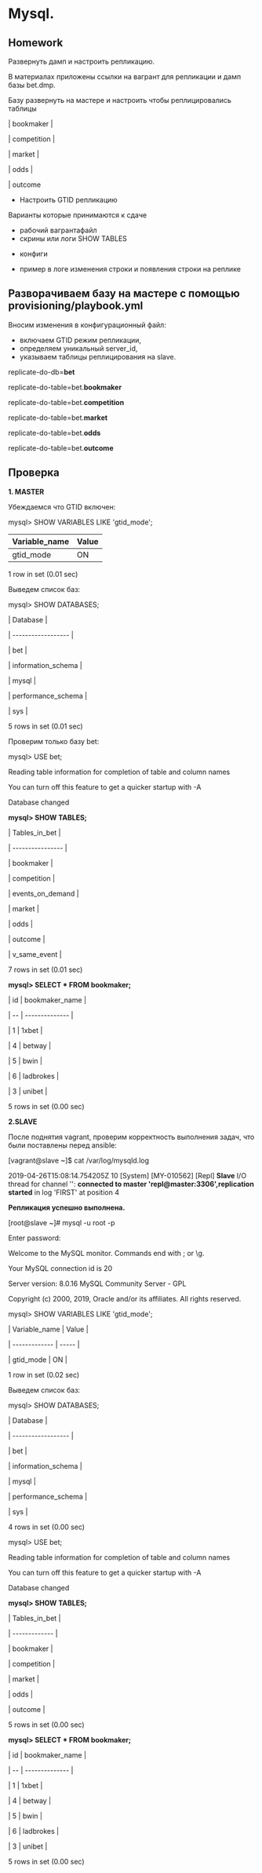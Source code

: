# **Mysql.**

## **Homework**

Развернуть дамп и настроить репликацию.

В материалах приложены ссылки на вагрант для репликации и дамп базы bet.dmp.

Базу развернуть на мастере и настроить чтобы реплицировались таблицы

| bookmaker |

| competition |

| market |

| odds |

| outcome

* Настроить GTID репликацию

Варианты которые принимаются к сдаче
- рабочий вагрантафайл
- скрины или логи SHOW TABLES

* конфиги

* пример в логе изменения строки и появления строки на реплике


## **Разворачиваем базу на мастере с помощью provisioning/playbook.yml**

Вносим изменения в конфигурационный файл:
- включаем GTID режим репликации, 
- определяем уникальный server_id,
- указываем таблицы  реплицирования на slave.

replicate-do-db=**bet**

replicate-do-table=bet.**bookmaker**

replicate-do-table=bet.**competition**

replicate-do-table=bet.**market**

replicate-do-table=bet.**odds**

replicate-do-table=bet.**outcome**

## **Проверка**

**1. MASTER**

Убеждаемся что GTID включен:

mysql> SHOW VARIABLES LIKE 'gtid_mode';


| Variable_name | Value |
| ------------- | :---- |
| gtid_mode     | ON    |


1 row in set (0.01 sec)


Выведем список баз:

mysql> SHOW DATABASES;


| Database           |

| ------------------ |

| bet                |

| information_schema |

| mysql              |

| performance_schema |

| sys                |


5 rows in set (0.01 sec)

Проверим только базу bet:

mysql> USE bet;

Reading table information for completion of table and column names

You can turn off this feature to get a quicker startup with -A

Database changed

**mysql> SHOW TABLES;**


| Tables_in_bet    |

| ---------------- |

| bookmaker        |

| competition      |

| events_on_demand |

| market           |

| odds             |

| outcome          |

| v_same_event     |


7 rows in set (0.01 sec)


**mysql> SELECT * FROM bookmaker;**


| id | bookmaker_name |

| -- | -------------- |

|  1 | 1xbet          |

|  4 | betway         |

|  5 | bwin           |

|  6 | ladbrokes      |

|  3 | unibet         |


5 rows in set (0.00 sec)



**2.SLAVE**

После поднятия vagrant, проверим корректность выполнения задач, что были поставлены перед ansible:

[vagrant@slave ~]$  cat /var/log/mysqld.log

2019-04-26T15:08:14.754205Z 10 [System] [MY-010562] [Repl] **Slave** I/O thread for channel '': **connected to master 'repl@master:3306',replication started** in log 'FIRST' at position 4

**Репликация успешно выполнена.**

[root@slave ~]# mysql -u root -p

Enter password: 

Welcome to the MySQL monitor.  Commands end with ; or \g.

Your MySQL connection id is 20

Server version: 8.0.16 MySQL Community Server - GPL

Copyright (c) 2000, 2019, Oracle and/or its affiliates. All rights reserved.

mysql> SHOW VARIABLES LIKE 'gtid_mode';


| Variable_name | Value |

| ------------- | ----- |

| gtid_mode     | ON    |


1 row in set (0.02 sec)

Выведем список баз:

mysql> SHOW DATABASES;


| Database           |

| ------------------ |

| bet                |

| information_schema |

| mysql              |

| performance_schema |

| sys                |


4 rows in set (0.00 sec)

mysql> USE bet;

Reading table information for completion of table and column names

You can turn off this feature to get a quicker startup with -A

Database changed

**mysql> SHOW TABLES;**


| Tables_in_bet |

| ------------- |

| bookmaker     |

| competition   |

| market        |

| odds          |

| outcome       |


5 rows in set (0.00 sec)

**mysql> SELECT * FROM bookmaker;**


| id | bookmaker_name |

| -- | -------------- |

|  1 | 1xbet          |

|  4 | betway         |

|  5 | bwin           |

|  6 | ladbrokes      |

|  3 | unibet         |


5 rows in set (0.00 sec)

